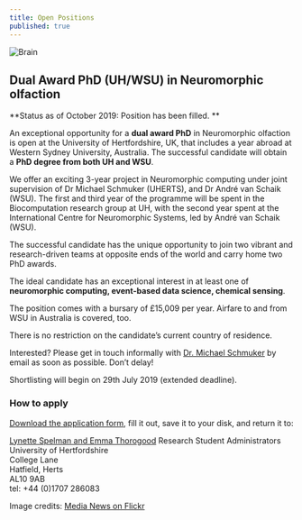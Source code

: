 ```yaml
---
title: Open Positions
published: true
---
```


![Brain](Brain.jpg)

## Dual Award PhD (UH/WSU) in Neuromorphic olfaction 

**Status as of October 2019: Position has been filled. **

An exceptional opportunity for a **dual award PhD** in Neuromorphic olfaction is open at the University of Hertfordshire, UK, that includes a year abroad at Western Sydney University, Australia. The successful candidate will obtain a **PhD degree from both UH and WSU**. 

We offer an exciting 3-year project in Neuromorphic computing under joint supervision of Dr Michael Schmuker (UHERTS), and Dr André van Schaik (WSU). The first and third year of the programme will be spent in the Biocomputation research group at UH, with the second year spent at the International Centre for Neuromorphic Systems, led by André van Schaik (WSU). 

The successful candidate has the unique opportunity to join two vibrant and research-driven teams at opposite ends of the world and carry home two PhD awards. 

The ideal candidate has an exceptional interest in at least one of **neuromorphic computing, event-based data science, chemical sensing**.

The position comes with a bursary of £15,009 per year. Airfare to and from WSU in Australia is covered, too. 

There is no restriction on the candidate’s current country of residence. 

Interested? Please get in touch informally with [Dr. Michael Schmuker](mailto:m.schmuker@herts.ac.uk) by email as soon as possible. Don’t delay!

Shortlisting will begin on 29th July 2019 (extended deadline). 

### How to apply

[Download the application form](https://www.herts.ac.uk/__data/assets/pdf_file/0010/31105/uh-application-form.pdf), fill it out, save it to your disk, and return it to:

[Lynette Spelman and Emma Thorogood](mailto:doctoralcollegeadmissions@herts.ac.uk)
Research Student Administrators<br/>
University of Hertfordshire<br/>
College Lane<br/>
Hatfield, Herts<br/>
AL10 9AB<br/>
tel: +44 (0)1707 286083<br/>

Image credits: [Media News on Flickr](https://www.flickr.com/photos/98756468@N04/11408214026/in/photolist-io75zh-8MkSZC-FBS1Lh-vN1YTg-92aMd-aBoFwf-5Apqbj-24mp6Cv-fqTtG3-6p6pvF-awu15K-aaYDxC-r8mJAM-muZRtT-kWxpMz-8htGTz-rW1nTp-8gBa1x-rdX1hY-uafB8u-5fCUxy-kWymsN-eVDNT7-grk4jU-qYJ4gC-4wf4QB-vvpR3W-vvpEP9-AHxNv5-uR9TUa-ytnaAw-kKPMkR-kWynes-ohX4qm-4b4EZm-briZug-8N4CCA-vvpKuy-uR1mqL-vvpMaW-vvpUi5-2LuP3f-3eda5b-4b1Umv-vN1W6c-vvpJRj-uR1jNs-uR9TSr-2eqyoxJ-hFDMEX)

